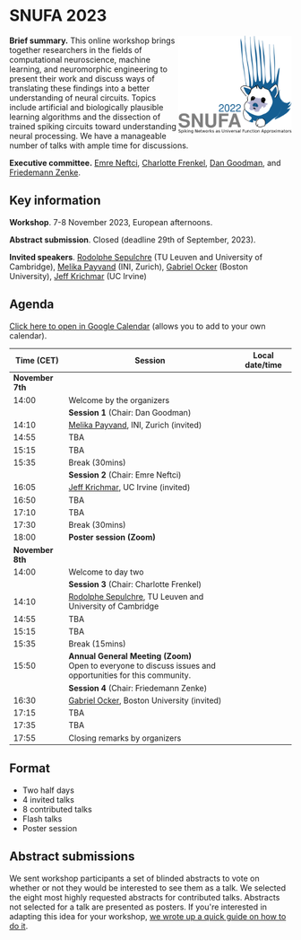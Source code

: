 # SNUFA 2023

<img align="right" width="300" style="max-width: 40%" src="/images/snufa2022_logo.png">

**Brief summary.** This online workshop brings together researchers in the fields of computational neuroscience, machine learning, and neuromorphic engineering to present their work and discuss ways of translating these findings into a better understanding of neural circuits. Topics include artificial and biologically plausible learning algorithms and the dissection of trained spiking circuits toward understanding neural processing. We have a manageable number of talks with ample time for discussions.

**Executive committee.** [Emre Neftci](https://www.fz-juelich.de/de/pgi), [Charlotte Frenkel](https://chfrenkel.github.io/), [Dan Goodman](https://neural-reckoning.org), and [Friedemann Zenke](https://zenkelab.org/).

<!--- **Quick links.** <span style="background: lightgreen; border-radius: 10px; padding: 10px; display: inline-block; margin: 1px;"><a href="https://www.eventbrite.co.uk/e/snufa-workshop-2022-tickets-387490864607">Register (free)</a></span> <span style="background: lightgreen; border-radius: 10px; padding: 10px; display: inline-block; margin: 1px;"><a href="https://www.crowdcast.io/e/snufa-2022">Talks</a></span> -->


## Key information


**Workshop**. 7-8 November 2023, European afternoons.

<!--- **Registration**. Free but mandatory. [Click here to register](https://www.eventbrite.co.uk/e/snufa-workshop-2022-tickets-387490864607).-->

**Abstract submission**. Closed (deadline 29th of September, 2023).

**Invited speakers**. 
[Rodolphe Sepulchre](https://sites.google.com/site/rsepulchre) (TU Leuven and University of Cambridge),
[Melika Payvand](https://services.ini.uzh.ch/people/melika) (INI, Zurich),
[Gabriel Ocker](https://www.bu.edu/math/profile/gabriel-ocker/) (Boston University),
[Jeff Krichmar](https://sites.socsci.uci.edu/~jkrichma/) (UC Irvine)

<!-- **Talks**. Talks will be streamed on [CrowdCast](https://www.crowdcast.io/e/snufa-2023) with many thanks to [WorldWideNeuro](https://www.world-wide.org/Neuro/) for sponsoring this. 

**Posters**. These will be streamed on Zoom and links will be emailed to registered participants. -->

## Agenda

[Click here to open in Google Calendar](https://calendar.google.com/calendar/u/0?cid=OTYzMGJmOWIyZmJjZjNmNjE0ZDMzN2MyZTVmZjhmMWQ0NDYxZTMwYTM3OWNlNmJmZDA5YWVkMzg1MGJlN2IxMUBncm91cC5jYWxlbmRhci5nb29nbGUuY29t) (allows you to add to your own calendar).

<script language="javascript">
	function LT(d, t) {
		var date = new Date(d+' 2022 '+t+' UTC+1');
		document.write(date.toString());
	}
</script>

| Time (CET) | Session | Local date/time 
|------------|---------|-----------------
|**November 7th** |  |  
| 14:00 | Welcome by the organizers | <script language="javascript">LT('9 Nov', '14:00')</script> 
|     | **Session 1** (Chair: Dan Goodman) |  
| 14:10 | [Melika Payvand](https://services.ini.uzh.ch/people/melika), INI, Zurich (invited) | <script language="javascript">LT('9 Nov', '14:10')</script> 
| 14:55 | TBA | <script language="javascript">LT('9 Nov', '14:55')</script> 
| 15:15 | TBA | <script language="javascript">LT('9 Nov', '15:15')</script> 
| 15:35 | Break (30mins) | 
|       | **Session 2** (Chair: Emre Neftci) |  
| 16:05 | [Jeff Krichmar](https://sites.socsci.uci.edu/~jkrichma/), UC Irvine (invited) |  <script language="javascript">LT('9 Nov', '16:05')</script>
| 16:50 | TBA | <script language="javascript">LT('9 Nov', '16:50')</script> 
| 17:10 | TBA | <script language="javascript">LT('9 Nov', '17:10')</script>
| 17:30 | Break (30mins) | <script language="javascript">LT('9 Nov', '17:30')</script>
| 18:00 | **Poster session (Zoom)** |  <script language="javascript">LT('9 Nov', '18:00')</script>
| **November 8th** | | 
| 14:00 | Welcome to day two | <script language="javascript">LT('10 Nov', '14:00')</script> 
|       | **Session 3** (Chair: Charlotte Frenkel) | 
| 14:10 |  [Rodolphe Sepulchre](https://sites.google.com/site/rsepulchre), TU Leuven and University of Cambridge | <script language="javascript">LT('10 Nov', '14:10')</script>
| 14:55 | TBA | <script language="javascript">LT('10 Nov', '14:55')</script>
| 15:15 | TBA | <script language="javascript">LT('10 Nov', '15:15')</script>
| 15:35 | Break (15mins) | <script language="javascript">LT('10 Nov', '15:35')</script>
| 15:50 | **Annual General Meeting (Zoom)** <br/> Open to everyone to discuss issues and opportunities for this community. | <script language="javascript">LT('10 Nov', '15:50')</script>
|       | **Session 4** (Chair: Friedemann Zenke) | 
| 16:30 | [Gabriel Ocker](https://www.bu.edu/math/profile/gabriel-ocker/), Boston University (invited) <br /> | <script language="javascript">LT('10 Nov', '16:30')</script>
| 17:15 | TBA | <script language="javascript">LT('10 Nov', '17:15')</script>
| 17:35 | TBA | <script language="javascript">LT('10 Nov', '17:35')</script>
| 17:55 | Closing remarks by organizers | <script language="javascript">LT('10 Nov', '17:55')</script>



## Format

* Two half days
* 4 invited talks
* 8 contributed talks
* Flash talks
* Poster session

## Abstract submissions 

We sent workshop participants a set of blinded abstracts to vote on whether or not they would be interested to see them as a talk. We selected the eight most highly requested abstracts for contributed talks. Abstracts not selected for a talk are presented as posters. If you're interested in adapting this idea for your workshop, [we wrote up a quick guide on how to do it](https://github.com/neural-reckoning/misc-guides/blob/main/workshop-abstract-voting-with-qualtrics-and-office.md).

